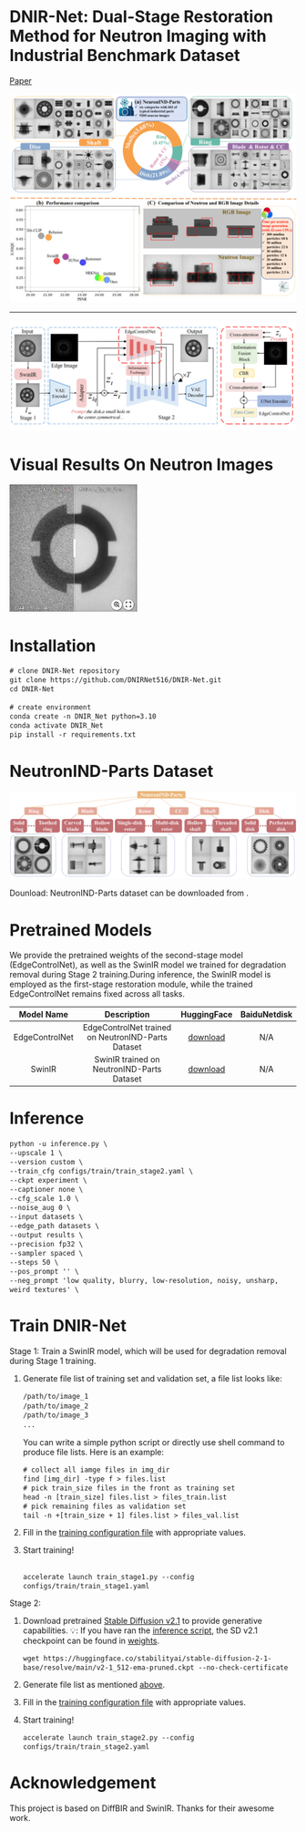 # DNIR-Net: Dual-Stage Restoration Method for Neutron Imaging with Industrial Benchmark Dataset

[Paper](https://arxiv.org/abs/) 

<p align="center">
    <img src="assets/dataset_presentation.png">
</p>

---

<p align="center">
    <img src="assets/method_architecture.png">
</p>

# Visual Results On Neutron Images
[<img src="assets/Results/Image1.png" height="223px"/>](https://imgsli.com/MzgzMTU0)

# Installation
```
# clone DNIR-Net repository
git clone https://github.com/DNIRNet516/DNIR-Net.git
cd DNIR-Net

# create environment
conda create -n DNIR_Net python=3.10
conda activate DNIR_Net
pip install -r requirements.txt
```

# NeutronIND-Parts Dataset
<p align="center">
    <img src="assets/dataset_layer.png">
</p>

Dounload: NeutronIND-Parts dataset can be downloaded from .

# Pretrained Models
We provide the pretrained weights of the second-stage model (EdgeControlNet), as well as the SwinIR model we trained for degradation removal during Stage 2 training.During inference, the SwinIR model is employed as the first-stage restoration module, while the trained EdgeControlNet remains fixed across all tasks.

| Model Name | Description | HuggingFace | BaiduNetdisk | 
| :---------: | :----------: | :----------: | :----------: |
| EdgeControlNet | EdgeControlNet trained on NeutronIND-Parts Dataset | [download](https:) | N/A |
| SwinIR | SwinIR trained on NeutronIND-Parts Dataset | [download](https:) | N/A |

# Inference
```
python -u inference.py \
--upscale 1 \
--version custom \
--train_cfg configs/train/train_stage2.yaml \
--ckpt experiment \
--captioner none \
--cfg_scale 1.0 \
--noise_aug 0 \
--input datasets \
--edge_path datasets \
--output results \
--precision fp32 \
--sampler spaced \
--steps 50 \
--pos_prompt '' \
--neg_prompt 'low quality, blurry, low-resolution, noisy, unsharp, weird textures' \
```

# Train DNIR-Net
Stage 1:
Train a SwinIR model, which will be used for degradation removal during Stage 1 training.
<a name="gen_file_list"></a>
1. Generate file list of training set and validation set, a file list looks like:

    ```txt
    /path/to/image_1
    /path/to/image_2
    /path/to/image_3
    ...
    ```

    You can write a simple python script or directly use shell command to produce file lists. Here is an example:
    
    ```shell
    # collect all iamge files in img_dir
    find [img_dir] -type f > files.list
    # pick train_size files in the front as training set
    head -n [train_size] files.list > files_train.list
    # pick remaining files as validation set
    tail -n +[train_size + 1] files.list > files_val.list
    ```

2. Fill in the [training configuration file](configs/train/train_stage1.yaml) with appropriate values.

3. Start training!

    ```shell

    accelerate launch train_stage1.py --config configs/train/train_stage1.yaml
    ```

Stage 2:
1. Download pretrained [Stable Diffusion v2.1](https://huggingface.co/stabilityai/stable-diffusion-2-1-base) to provide generative capabilities. :bulb:: If you have ran the [inference script](inference.py), the SD v2.1 checkpoint can be found in [weights](weights).

    ```shell
    wget https://huggingface.co/stabilityai/stable-diffusion-2-1-base/resolve/main/v2-1_512-ema-pruned.ckpt --no-check-certificate
    ```

2. Generate file list as mentioned [above](#gen_file_list).

3. Fill in the [training configuration file](configs/train/train_stage2.yaml) with appropriate values.

4. Start training!

    ```shell
    accelerate launch train_stage2.py --config configs/train/train_stage2.yaml
    ```

# Acknowledgement
This project is based on DiffBIR and SwinIR. Thanks for their awesome work.


